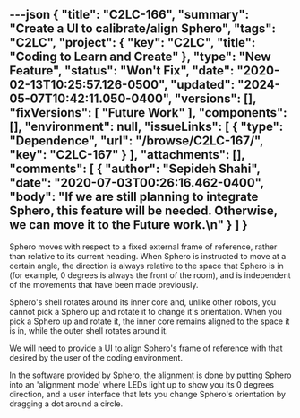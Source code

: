 ---json
{
  "title": "C2LC-166",
  "summary": "Create a UI to calibrate/align Sphero",
  "tags": "C2LC",
  "project": {
    "key": "C2LC",
    "title": "Coding to Learn and Create"
  },
  "type": "New Feature",
  "status": "Won't Fix",
  "date": "2020-02-13T10:25:57.126-0500",
  "updated": "2024-05-07T10:42:11.050-0400",
  "versions": [],
  "fixVersions": [
    "Future Work"
  ],
  "components": [],
  "environment": null,
  "issueLinks": [
    {
      "type": "Dependence",
      "url": "/browse/C2LC-167/",
      "key": "C2LC-167"
    }
  ],
  "attachments": [],
  "comments": [
    {
      "author": "Sepideh Shahi",
      "date": "2020-07-03T00:26:16.462-0400",
      "body": "If we are still planning to integrate Sphero, this feature will be needed. Otherwise, we can move it to the Future work.\n"
    }
  ]
}
---
Sphero moves with respect to a fixed external frame of reference, rather than relative to its current heading. When Sphero is instructed to move at a certain angle, the direction is always relative to the space that Sphero is in (for example, 0 degrees is always the front of the room), and is independent of the movements that have been made previously.

Sphero's shell rotates around its inner core and, unlike other robots, you cannot pick a Sphero up and rotate it to change it's orientation. When you pick a Sphero up and rotate it, the inner core remains aligned to the space it is in, while the outer shell rotates around it.

We will need to provide a UI to align Sphero's frame of reference with that desired by the user of the coding environment.

In the software provided by Sphero, the alignment is done by putting Sphero into an 'alignment mode' where LEDs light up to show you its 0 degrees direction, and a user interface that lets you change Sphero's orientation by dragging a dot around a circle.

        